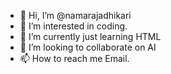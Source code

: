- 👋 Hi, I’m @namarajadhikari
- 👀 I’m interested in coding.
- 🌱 I’m currently just learning HTML
- 💞️ I’m looking to collaborate on AI
- 📫 How to reach me Email.

<!---
namarajadhikari/namarajadhikari is a ✨ special ✨ repository because its `README.md` (this file) appears on your GitHub profile.
You can click the Preview link to take a look at your changes.
--->
